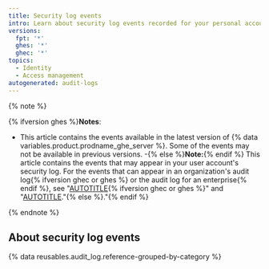 ```yaml
---
title: Security log events
intro: Learn about security log events recorded for your personal account.
versions:
  fpt: '*'
  ghes: '*'
  ghec: '*'
topics:
  - Identity
  - Access management
autogenerated: audit-logs
---
```


{% note %}

{% ifversion ghes %}**Notes**:
* This article contains the events available in the latest version of {% data variables.product.prodname_ghe_server %}. Some of the events may not be available in previous versions.
-{% else %}**Note:**{% endif %} This article contains the events that may appear in your user account's security log. For the events that can appear in an organization's audit log{% ifversion ghec or ghes %} or the audit log for an enterprise{% endif %}, see "[AUTOTITLE](/organizations/keeping-your-organization-secure/managing-security-settings-for-your-organization/audit-log-events-for-your-organization){% ifversion ghec or ghes %}" and "[AUTOTITLE](/admin/monitoring-activity-in-your-enterprise/reviewing-audit-logs-for-your-enterprise/audit-log-events-for-your-enterprise)."{% else %}."{% endif %}

{% endnote %}

## About security log events

{% data reusables.audit_log.reference-grouped-by-category %}

<!-- Content after this section is automatically generated -->

